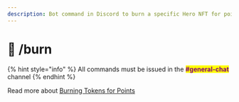 ```yaml
---
description: Bot command in Discord to burn a specific Hero NFT for points
---
```


# 🤖 /burn

{% hint style="info" %}
All commands must be issued in the <mark style="color:purple;">**#general-chat**</mark> channel
{% endhint %}

Read more about [Burning Tokens for Points](../gameplay/earning-points/)
